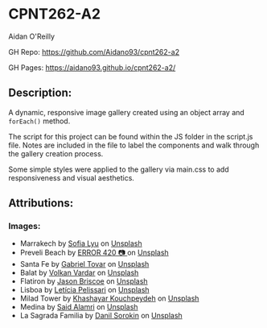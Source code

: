 # CPNT262-A2
Aidan O'Reilly

GH Repo: https://github.com/Aidano93/cpnt262-a2

GH Pages: https://aidano93.github.io/cpnt262-a2/

## Description:
A dynamic, responsive image gallery created using an object array and `forEach()` method.

The script for this project can be found within the JS folder in the script.js file. Notes are included in the file to label the components and walk through the gallery creation process.

Some simple styles were applied to the gallery via main.css to add responsiveness and visual aesthetics.


## Attributions:

### Images:
- Marrakech by [Sofia Lyu](https://unsplash.com/@sofialyu?utm_source=unsplash&utm_medium=referral&utm_content=creditCopyText) on [Unsplash](https://unsplash.com/license)
- Preveli Beach by [ERROR 420 📷 ](https://unsplash.com/@error420?utm_source=unsplash&utm_medium=referral&utm_content=creditCopyText)on [Unsplash](https://unsplash.com/license)
- Santa Fe by [Gabriel Tovar](https://unsplash.com/@gabrielrana?utm_source=unsplash&utm_medium=referral&utm_content=creditCopyText) on [Unsplash](https://unsplash.com/license)
- Balat by [Volkan Vardar](https://unsplash.com/@vardarious?utm_source=unsplash&utm_medium=referral&utm_content=creditCopyText) on [Unsplash](https://unsplash.com/license)
- Flatiron by [Jason Briscoe](https://unsplash.com/@jsnbrsc?utm_source=unsplash&utm_medium=referral&utm_content=creditCopyText) on [Unsplash](https://unsplash.com/license)
- Lisboa by [Letícia Pelissari](https://unsplash.com/@leticiapelissari?utm_source=unsplash&utm_medium=referral&utm_content=creditCopyText) on [Unsplash](https://unsplash.com/license)
- Milad Tower by [Khashayar Kouchpeydeh](https://unsplash.com/@kouchpeydeh?utm_source=unsplash&utm_medium=referral&utm_content=creditCopyText) on [Unsplash](https://unsplash.com/license)
- Medina by [Said Alamri](https://unsplash.com/@saidalamri63?utm_source=unsplash&utm_medium=referral&utm_content=creditCopyText) on [Unsplash](https://unsplash.com/license)
- La Sagrada Familia by [Danil Sorokin](https://unsplash.com/@dvnil?utm_source=unsplash&utm_medium=referral&utm_content=creditCopyText) on [Unsplash](https://unsplash.com/license)



